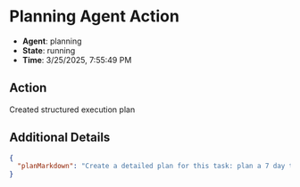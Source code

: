 # Planning Agent Action

- **Agent**: planning
- **State**: running
- **Time**: 3/25/2025, 7:55:49 PM

## Action

Created structured execution plan

## Additional Details

```json
{
  "planMarkdown": "Create a detailed plan for this task: plan a 7 day trip for me. Break it down into clear steps."
}
```

